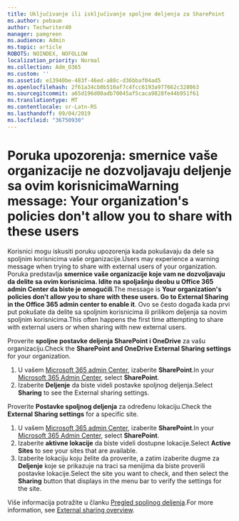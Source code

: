 ```yaml
---
title: Uključivanje ili isključivanje spoljne deljenja za SharePoint
ms.author: pebaum
author: Techwriter40
manager: pamgreen
ms.audience: Admin
ms.topic: article
ROBOTS: NOINDEX, NOFOLLOW
localization_priority: Normal
ms.collection: Adm_O365
ms.custom: ''
ms.assetid: e13940be-483f-46ed-a88c-d36bbaf04ad5
ms.openlocfilehash: 2f61a34cb0b510af7c4fcc6193a977662c328063
ms.sourcegitcommit: a65d196d00adb70045af5caca9828fe44b951f61
ms.translationtype: MT
ms.contentlocale: sr-Latn-RS
ms.lasthandoff: 09/04/2019
ms.locfileid: "36750930"
---
```

# <a name="warning-message-your-organizations-policies-dont-allow-you-to-share-with-these-users"></a><span data-ttu-id="b7966-102">Poruka upozorenja: smernice vaše organizacije ne dozvoljavaju deljenje sa ovim korisnicima</span><span class="sxs-lookup"><span data-stu-id="b7966-102">Warning message: Your organization's policies don't allow you to share with these users</span></span>

<span data-ttu-id="b7966-103">Korisnici mogu iskusiti poruku upozorenja kada pokušavaju da dele sa spoljnim korisnicima vaše organizacije.</span><span class="sxs-lookup"><span data-stu-id="b7966-103">Users may experience a warning message when trying to share with external users of your organization.</span></span> <span data-ttu-id="b7966-104">Poruka predstavlja **smernice vaše organizacije koje vam ne dozvoljavaju da delite sa ovim korisnicima. Idite na spoljašnju deobu u Office 365 admin Center da biste je omogućili**.</span><span class="sxs-lookup"><span data-stu-id="b7966-104">The message is **Your organization's policies don't allow you to share with these users. Go to External Sharing in the Office 365 admin center to enable it**.</span></span> <span data-ttu-id="b7966-105">Ovo se često događa kada prvi put pokušate da delite sa spoljnim korisnicima ili prilikom deljenja sa novim spoljnim korisnicima.</span><span class="sxs-lookup"><span data-stu-id="b7966-105">This often happens the first time attempting to share with external users or when sharing with new external users.</span></span>

<span data-ttu-id="b7966-106">Proverite **spoljne postavke deljenja SharePoint i OneDrive** za vašu organizaciju.</span><span class="sxs-lookup"><span data-stu-id="b7966-106">Check the **SharePoint and OneDrive External Sharing settings** for your organization.</span></span>

1. <span data-ttu-id="b7966-107">U vašem [Microsoft 365 admin Center](https://admin.microsoft.com/AdminPortal/Home#/homepage">https://admin.microsoft.com/), izaberite **SharePoint**.</span><span class="sxs-lookup"><span data-stu-id="b7966-107">In your [Microsoft 365 Admin Center](https://admin.microsoft.com/AdminPortal/Home#/homepage">https://admin.microsoft.com/), select **SharePoint**.</span></span>
3. <span data-ttu-id="b7966-108">Izaberite **Deljenje** da biste videli postavke spoljnog deljenja.</span><span class="sxs-lookup"><span data-stu-id="b7966-108">Select **Sharing** to see the External sharing settings.</span></span>

<span data-ttu-id="b7966-109">Proverite **Postavke spoljnog deljenja** za određenu lokaciju.</span><span class="sxs-lookup"><span data-stu-id="b7966-109">Check the **External Sharing settings** for a specific site.</span></span>

1. <span data-ttu-id="b7966-110">U vašem [Microsoft 365 admin Center](https://admin.microsoft.com/AdminPortal/Home#/homepage">https://admin.microsoft.com/), izaberite **SharePoint**.</span><span class="sxs-lookup"><span data-stu-id="b7966-110">In your [Microsoft 365 Admin Center](https://admin.microsoft.com/AdminPortal/Home#/homepage">https://admin.microsoft.com/), select **SharePoint**.</span></span>
2. <span data-ttu-id="b7966-111">Izaberite **aktivne lokacije** da biste videli dostupne lokacije.</span><span class="sxs-lookup"><span data-stu-id="b7966-111">Select **Active Sites** to see your sites that are available.</span></span>
3. <span data-ttu-id="b7966-112">Izaberite lokaciju koju želite da proverite, a zatim izaberite dugme za **Deljenje** koje se prikazuje na traci sa menijima da biste proverili postavke lokacije.</span><span class="sxs-lookup"><span data-stu-id="b7966-112">Select the site you want to check, and then select the **Sharing** button that displays in the menu bar to verify the settings for the site.</span></span>

<span data-ttu-id="b7966-113">Više informacija potražite u članku [Pregled spoljnog deljenja](https://docs.microsoft.com/sharepoint/external-sharing-overview).</span><span class="sxs-lookup"><span data-stu-id="b7966-113">For more information, see [External sharing overview](https://docs.microsoft.com/sharepoint/external-sharing-overview).</span></span>